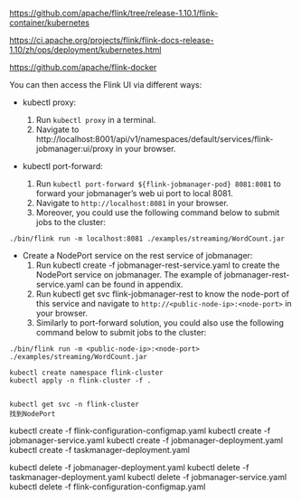 https://github.com/apache/flink/tree/release-1.10.1/flink-container/kubernetes

https://ci.apache.org/projects/flink/flink-docs-release-1.10/zh/ops/deployment/kubernetes.html

https://github.com/apache/flink-docker



You can then access the Flink UI via different ways:

- kubectl proxy:

    1. Run `kubectl proxy` in a terminal.
    2. Navigate to http://localhost:8001/api/v1/namespaces/default/services/flink-jobmanager:ui/proxy in your browser.
- kubectl port-forward:

    1. Run `kubectl port-forward ${flink-jobmanager-pod} 8081:8081` to forward your jobmanager’s web ui port to local 8081.
    2. Navigate to `http://localhost:8081` in your browser.
    3. Moreover, you could use the following command below to submit jobs to the cluster:
```
./bin/flink run -m localhost:8081 ./examples/streaming/WordCount.jar
```
- Create a NodePort service on the rest service of jobmanager:
    1. Run kubectl create -f jobmanager-rest-service.yaml to create the NodePort service on jobmanager. The example of jobmanager-rest-service.yaml can be found in appendix.
    2. Run kubectl get svc flink-jobmanager-rest to know the node-port of this service and navigate to `http://<public-node-ip>:<node-port>` in your browser.
    3. Similarly to port-forward solution, you could also use the following command below to submit jobs to the cluster:
```
./bin/flink run -m <public-node-ip>:<node-port> ./examples/streaming/WordCount.jar
```
```
kubectl create namespace flink-cluster
kubectl apply -n flink-cluster -f .


kubectl get svc -n flink-cluster
找到NodePort
```


kubectl create -f flink-configuration-configmap.yaml
kubectl create -f jobmanager-service.yaml
kubectl create -f jobmanager-deployment.yaml
kubectl create -f taskmanager-deployment.yaml


kubectl delete -f jobmanager-deployment.yaml
kubectl delete -f taskmanager-deployment.yaml
kubectl delete -f jobmanager-service.yaml
kubectl delete -f flink-configuration-configmap.yaml